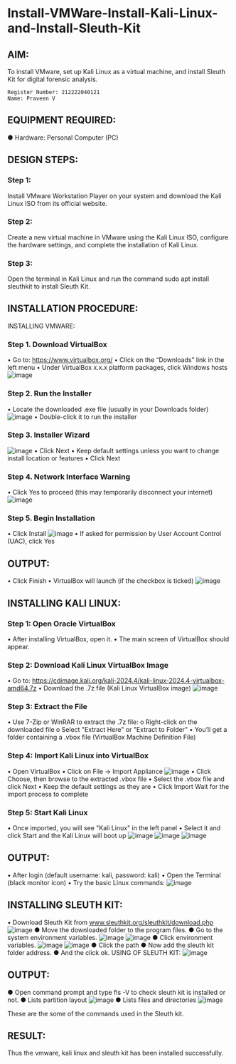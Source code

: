 # Install-VMWare-Install-Kali-Linux-and-Install-Sleuth-Kit
## AIM:

To install VMware, set up Kali Linux as a virtual machine, and install Sleuth Kit for digital forensic analysis.

```
Register Number: 212222040121
Name: Praveen V
```

## EQUIPMENT REQUIRED:
  ●	Hardware: Personal Computer (PC)


## DESIGN STEPS:

### Step 1:

Install VMware Workstation Player on your system and download the Kali Linux ISO from its official website.

### Step 2:

Create a new virtual machine in VMware using the Kali Linux ISO, configure the hardware settings, and complete the installation of Kali Linux.

### Step 3:

Open the terminal in Kali Linux and run the command sudo apt install sleuthkit to install Sleuth Kit.

## INSTALLATION PROCEDURE:
INSTALLING VMWARE:
### Step 1. Download VirtualBox
  •	Go to: https://www.virtualbox.org/
  •	Click on the “Downloads” link in the left menu
  •	Under VirtualBox x.x.x platform packages, click Windows hosts
  ![image](https://github.com/user-attachments/assets/6b3b5dea-3bd0-4e2f-9e19-791776312cb3)

### Step 2. Run the Installer
  •	Locate the downloaded .exe file (usually in your Downloads folder)
  ![image](https://github.com/user-attachments/assets/2e1124f5-c545-49c1-a32e-77b570772e47)
  •	Double-click it to run the installer
### Step 3. Installer Wizard
![image](https://github.com/user-attachments/assets/b6ce457d-ef4d-44f0-a364-239882032541)
  •	Click Next
  •	Keep default settings unless you want to change install location or features
  •	Click Next
### Step  4. Network Interface Warning
  •	Click Yes to proceed (this may temporarily disconnect your internet)
  ![image](https://github.com/user-attachments/assets/fc27e8c9-87f3-47be-a144-3e07124d6c9a)

### Step  5. Begin Installation
  •	Click Install
  ![image](https://github.com/user-attachments/assets/6241549f-0079-4fba-9b9a-09f76bca4db6)
  •	If asked for permission by User Account Control (UAC), click Yes

## OUTPUT:
  •	Click Finish
  •	VirtualBox will launch (if the checkbox is ticked)
  ![image](https://github.com/user-attachments/assets/dff98782-4186-4717-b97f-e59adc929945)

## INSTALLING KALI LINUX:
### Step 1: Open Oracle VirtualBox
  •	After installing VirtualBox, open it.
  •	The main screen of VirtualBox should appear.
### Step 2: Download Kali Linux VirtualBox Image
  •	Go to:
   https://cdimage.kali.org/kali-2024.4/kali-linux-2024.4-virtualbox-amd64.7z
  •	Download the .7z file (Kali Linux VirtualBox image)
  ![image](https://github.com/user-attachments/assets/0ca20847-91fe-4745-b21e-ac4d0caa72a4)
### Step 3: Extract the File
  •	Use 7-Zip or WinRAR to extract the .7z file:
  o	Right-click on the downloaded file
  o	Select "Extract Here" or "Extract to Folder"
  •	You’ll get a folder containing a .vbox file (VirtualBox Machine Definition File)
### Step 4: Import Kali Linux into VirtualBox
  •	Open VirtualBox
  •	Click on File → Import Appliance
  ![image](https://github.com/user-attachments/assets/da7fd3b1-a9b0-40fb-93dc-f0d9a1b15bfa)
  •	Click Choose, then browse to the extracted .vbox file
  •	Select the .vbox file and click Next
  •	Keep the default settings as they are
  •	Click Import  Wait for the import process to complete
### Step 5: Start Kali Linux
  •	Once imported, you will see "Kali Linux" in the left panel
  •	Select it and click Start and the Kali Linux will boot up
  ![image](https://github.com/user-attachments/assets/07334803-be51-4b19-954f-b33010c68fa6)
  ![image](https://github.com/user-attachments/assets/90b2f754-6de1-44c0-bb00-5523e82c8632)
  ![image](https://github.com/user-attachments/assets/52a08d92-1ede-4009-81a3-b1d9719a0db4)
  
## OUTPUT:
  •	After login (default username: kali, password: kali)
  •	Open the Terminal (black monitor icon)
  •	Try the basic Linux commands:
  ![image](https://github.com/user-attachments/assets/34666e5d-2bc9-4d96-b2b9-493ae4b6cf46)
## INSTALLING SLEUTH KIT:
  •	Download Sleuth Kit from www.sleuthkit.org/sleuthkit/download.php
  ![image](https://github.com/user-attachments/assets/9355a68d-e06d-4642-971b-8cda41f6229e)
  ●	Move the downloaded folder to the program files.
  ●	Go to the system environment variables.
  ![image](https://github.com/user-attachments/assets/cd11b600-7248-4db7-9056-103cd0375274)
  ![image](https://github.com/user-attachments/assets/9b23a2db-287e-45e0-8037-5abdadccc401)
  ● Click environment variables.
  ![image](https://github.com/user-attachments/assets/63bf5230-4ef6-457c-b084-7012086de8e4)
  ![image](https://github.com/user-attachments/assets/7b371029-5ce9-4050-8252-26901ab81b4e)
  ●	Click the path
  ●	Now add the sleuth kit folder address.
  ●	And the click ok. USING OF SLEUTH KIT:
  ![image](https://github.com/user-attachments/assets/c8ec3ab7-646e-4f93-a02a-54a2698f05fa)
  
## OUTPUT:
  ● Open command prompt and type fls -V to check sleuth kit is installed or not.
  ●	Lists partition layout
  ![image](https://github.com/user-attachments/assets/13fd54bd-3807-48b9-a923-25e85f1a9735)
  ●	Lists files and directories
  ![image](https://github.com/user-attachments/assets/968d265d-8065-47a3-9e38-2f4032bb2535)

These are the some of the commands used in the Sleuth kit.

## RESULT:
Thus the vmware, kali linux and sleuth kit has been installed successfully.

